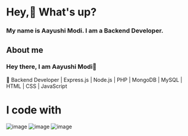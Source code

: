 # Hey,👋 What's up?
### My name is Aayushi Modi. I am a Backend Developer.

## About me 

### Hey there, I am Aayushi Modi👋
🚀 Backend Developer | Express.js | Node.js | PHP | MongoDB | MySQL | HTML | CSS | JavaScript 

# I code with 

![image](https://github.com/user-attachments/assets/6085988d-3d17-4b87-922b-a0f336368f4a)   ![image](https://github.com/user-attachments/assets/e07357e0-03b9-492d-9ced-847ee97e0851)  ![image](https://github.com/user-attachments/assets/845d6b9a-32bc-430b-95c4-360e495eb461)


